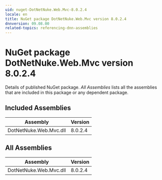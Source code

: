 ```yaml
---
uid: nuget-DotNetNuke.Web.Mvc-8.0.2.4
locale: en
title: NuGet package DotNetNuke.Web.Mvc version 8.0.2.4
dnnversion: 09.08.00
related-topics: referencing-dnn-assemblies
---
```


# NuGet package DotNetNuke.Web.Mvc version 8.0.2.4
Details of published NuGet package.
*All Assemblies* lists all the assemblies that are included in this package or any dependent package.

## Included Assemblies

|Assembly|Version|
|---|---|
|DotNetNuke.Web.Mvc.dll|8.0.2.4|

## All Assemblies

|Assembly|Version|
|---|---|
|DotNetNuke.Web.Mvc.dll|8.0.2.4|

